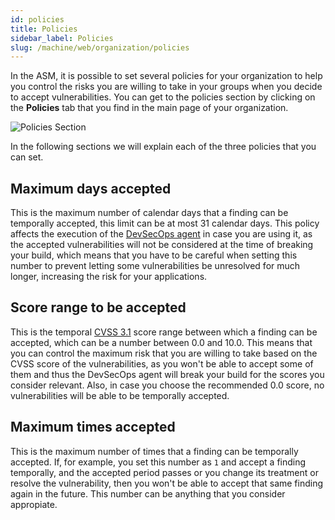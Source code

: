 ```yaml
---
id: policies
title: Policies
sidebar_label: Policies
slug: /machine/web/organization/policies
---
```


In the ASM,
it is possible to set
several policies
for your organization
to help you control
the risks you are willing to take
in your groups
when you decide to
accept vulnerabilities.
You can get to the policies section
by clicking on the **Policies** tab
that you find in the main page
of your organization.

![Policies Section](https://res.cloudinary.com/fluid-attacks/image/upload/v1622586635/docs/web/organizations/policies_section_bltci8.png)

In the following sections
we will explain
each of the three policies
that you can set.

## Maximum days accepted

This is the maximum number
of calendar days
that a finding can be
temporally accepted,
this limit can be
at most 31 calendar days.
This policy affects
the execution of the
[DevSecOps agent](/machine/agent)
in case you are using it,
as the accepted vulnerabilities
will not be considered
at the time of
breaking your build,
which means that
you have to be careful
when setting this number
to prevent
letting some vulnerabilities
be unresolved
for much longer,
increasing the risk
for your applications.

## Score range to be accepted

This is the
temporal [CVSS 3.1](/about/glossary/#cvss)
score range
between which
a finding can be accepted,
which can be a number
between 0.0 and 10.0.
This means that
you can control
the maximum risk
that you are willing to take
based on the CVSS score
of the vulnerabilities,
as you won't be able
to accept some of them
and thus the DevSecOps agent
will break your build
for the scores
you consider relevant.
Also,
in case you choose
the recommended 0.0 score,
no vulnerabilities
will be able to be
temporally accepted.

## Maximum times accepted

This is the
maximum number of times
that a finding can be
temporally accepted.
If,
for example,
you set this number as `1`
and accept a finding temporally,
and the accepted period passes
or you change its treatment
or resolve the vulnerability,
then you won't be able
to accept that same finding again
in the future.
This number
can be anything
that you consider
appropiate.
